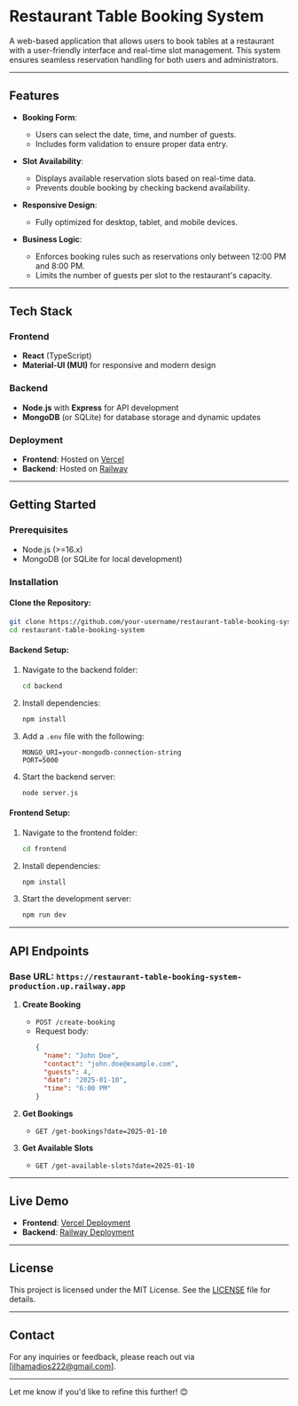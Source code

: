# Restaurant Table Booking System

A web-based application that allows users to book tables at a restaurant with a user-friendly interface and real-time slot management. This system ensures seamless reservation handling for both users and administrators.

---

## **Features**
- **Booking Form**:  
  - Users can select the date, time, and number of guests.  
  - Includes form validation to ensure proper data entry.
  
- **Slot Availability**:  
  - Displays available reservation slots based on real-time data.  
  - Prevents double booking by checking backend availability.

- **Responsive Design**:  
  - Fully optimized for desktop, tablet, and mobile devices.  

- **Business Logic**:  
  - Enforces booking rules such as reservations only between 12:00 PM and 8:00 PM.  
  - Limits the number of guests per slot to the restaurant's capacity.

---

## **Tech Stack**
### Frontend
- **React** (TypeScript)  
- **Material-UI (MUI)** for responsive and modern design  

### Backend
- **Node.js** with **Express** for API development  
- **MongoDB** (or SQLite) for database storage and dynamic updates  

### Deployment
- **Frontend**: Hosted on [Vercel](https://restaurant-table-booking-system-jet.vercel.app)  
- **Backend**: Hosted on [Railway](https://restaurant-table-booking-system-production.up.railway.app)  

---

## **Getting Started**

### Prerequisites
- Node.js (>=16.x)  
- MongoDB (or SQLite for local development)  

### Installation

#### Clone the Repository:
```bash
git clone https://github.com/your-username/restaurant-table-booking-system.git
cd restaurant-table-booking-system
```

#### Backend Setup:
1. Navigate to the backend folder:
   ```bash
   cd backend
   ```
2. Install dependencies:
   ```bash
   npm install
   ```
3. Add a `.env` file with the following:
   ```
   MONGO_URI=your-mongodb-connection-string
   PORT=5000
   ```
4. Start the backend server:
   ```bash
   node server.js
   ```

#### Frontend Setup:
1. Navigate to the frontend folder:
   ```bash
   cd frontend
   ```
2. Install dependencies:
   ```bash
   npm install
   ```
3. Start the development server:
   ```bash
   npm run dev
   ```

---

## **API Endpoints**
### **Base URL**: `https://restaurant-table-booking-system-production.up.railway.app`

1. **Create Booking**  
   - `POST /create-booking`  
   - Request body:
     ```json
     {
       "name": "John Doe",
       "contact": "john.doe@example.com",
       "guests": 4,
       "date": "2025-01-10",
       "time": "6:00 PM"
     }
     ```

2. **Get Bookings**  
   - `GET /get-bookings?date=2025-01-10`  

3. **Get Available Slots**  
   - `GET /get-available-slots?date=2025-01-10`  

---

## **Live Demo**
- **Frontend**: [Vercel Deployment](https://restaurant-table-booking-system-jet.vercel.app)  
- **Backend**: [Railway Deployment](https://restaurant-table-booking-system-production.up.railway.app)  

---

## **License**
This project is licensed under the MIT License. See the [LICENSE](./LICENSE) file for details.

---

## **Contact**
For any inquiries or feedback, please reach out via [ilhamadios222@gmail.com].

---

Let me know if you'd like to refine this further! 😊